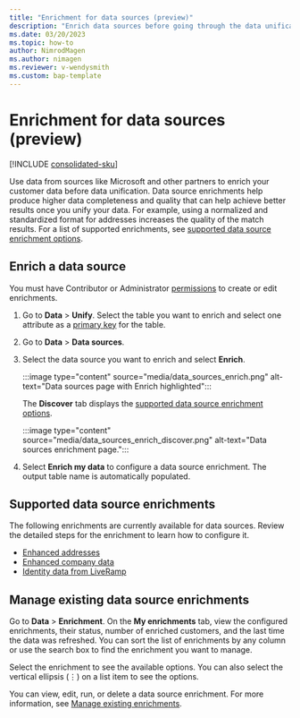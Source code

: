```yaml
---
title: "Enrichment for data sources (preview)"
description: "Enrich data sources before going through the data unification process."
ms.date: 03/20/2023
ms.topic: how-to
author: NimrodMagen
ms.author: nimagen
ms.reviewer: v-wendysmith
ms.custom: bap-template
---
```


# Enrichment for data sources (preview)

[!INCLUDE [consolidated-sku](./includes/consolidated-sku.md)]

Use data from sources like Microsoft and other partners to enrich your customer data before data unification. Data source enrichments help produce higher data completeness and quality that can help achieve better results once you unify your data. For example, using a normalized and standardized format for addresses increases the quality of the match results. For a list of supported enrichments, see [supported data source enrichment options](#supported-data-source-enrichments).

## Enrich a data source

You must have Contributor or Administrator [permissions](permissions.md) to create or edit enrichments.  

1. Go to **Data** > **Unify**. Select the table you want to enrich and select one attribute as a [primary key](data-unification-map-tables.md#select-primary-key-and-semantic-type-for-attributes) for the table.

1. Go to **Data** > **Data sources**.

1. Select the data source you want to enrich and select **Enrich**.

   :::image type="content" source="media/data_sources_enrich.png" alt-text="Data sources page with Enrich highlighted":::

   The **Discover** tab displays the [supported data source enrichment options](#supported-data-source-enrichments).

   :::image type="content" source="media/data_sources_enrich_discover.png" alt-text="Data sources enrichment page.":::

1. Select **Enrich my data** to configure a data source enrichment. The output table name is automatically populated.

## Supported data source enrichments

The following enrichments are currently available for data sources. Review the detailed steps for the enrichment to learn how to configure it.

- [Enhanced addresses](enrichment-enhanced-addresses.md)
- [Enhanced company data](enrichment-enhanced-company-data.md)
- [Identity data from LiveRamp](enrichment-liveramp.md)

## Manage existing data source enrichments

Go to **Data** > **Enrichment**. On the **My enrichments** tab, view the configured enrichments, their status, number of enriched customers, and the last time the data was refreshed. You can sort the list of enrichments by any column or use the search box to find the enrichment you want to manage.

Select the enrichment to see the available options. You can also select the vertical ellipsis (&vellip;) on a list item to see the options.

You can view, edit, run, or delete a data source enrichment. For more information, see [Manage existing enrichments](enrichment-hub.md#manage-existing-enrichments).
